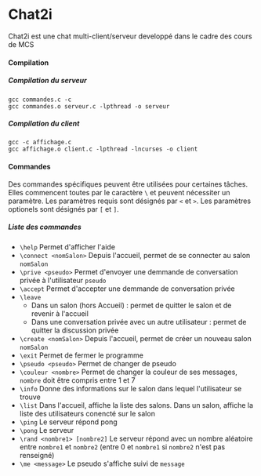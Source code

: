# Chat2i

Chat2i est une chat multi-client/serveur developpé dans le cadre des cours de MCS

#### Compilation
##### Compilation du serveur
```
gcc commandes.c -c
gcc commandes.o serveur.c -lpthread -o serveur
```
##### Compilation du client
```
gcc -c affichage.c
gcc affichage.o client.c -lpthread -lncurses -o client
```

#### Commandes
Des commandes spécifiques peuvent être utilisées pour certaines tâches. Elles commencent toutes par le caractère `\` et peuvent nécessiter un paramètre.
Les paramètres requis sont désignés par `<` et `>`.
Les paramètres optionels sont désignés par `[` et `]`.
##### Liste des commandes 
* `\help` Permet d'afficher l'aide
* `\connect <nomSalon>` Depuis l'accueil, permet de se connecter au salon `nomSalon`
* `\prive <pseudo>` Permet d'envoyer une demmande de conversation privée à l'utilisateur `pseudo`
* `\accept` Permet d'accepter une demmande de conversation privée
* `\leave`
    * Dans un salon (hors Accueil) : permet de quitter le salon et de revenir à l'accueil
    * Dans une conversation privée avec un autre utilisateur : permet de quitter la discussion privée
* `\create <nomSalon>` Depuis l'accueil, permet de créer un nouveau salon `nomSalon`
* `\exit` Permet de fermer le programme
* `\pseudo <pseudo>` Permet de changer de pseudo
* `\couleur <nombre>` Permet de changer la couleur de ses messages, `nombre` doit être compris entre 1 et 7
* `\info` Donne des informations sur le salon dans lequel l'utilisateur se trouve
* `\list` Dans l'accueil, affiche la liste des salons. Dans un salon, affiche la liste des utilisateurs conencté sur le salon
* `\ping` Le serveur répond pong 
* `\pong` Le serveur  
* `\rand <nombre1> [nombre2]` Le serveur  répond avec un nombre aléatoire entre `nombre1` et `nombre2` (entre 0 et `nombre1` si `nombre2` n'est pas renseigné)
* `\me <message>` Le pseudo s'affiche suivi de `message` 
